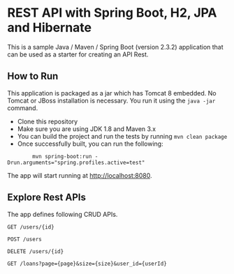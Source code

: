 # REST API with Spring Boot, H2, JPA and Hibernate 

This is a sample Java / Maven / Spring Boot (version 2.3.2) application that can be used as a starter for creating an API Rest.


## How to Run 

This application is packaged as a jar which has Tomcat 8 embedded. No Tomcat or JBoss installation is necessary. You run it using the ```java -jar``` command.

* Clone this repository 
* Make sure you are using JDK 1.8 and Maven 3.x
* You can build the project and run the tests by running ```mvn clean package```
* Once successfully built, you can run the following:
```
        mvn spring-boot:run -Drun.arguments="spring.profiles.active=test"
```

The app will start running at <http://localhost:8080>.

## Explore Rest APIs

The app defines following CRUD APIs.

    GET /users/{id}
    
    POST /users
	
	DELETE /users/{id}
    
    GET /loans?page={page}&size={size}&user_id={userId}
